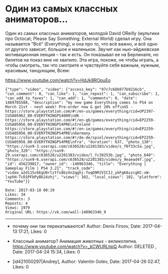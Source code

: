 # Один из самых классных аниматоров...

Один из самых классных аниматоров, молодой David OReilly (мультики про Octocat; Please Say Something; External World) сделал игру. Она называется "Всё" (Everything), и она про то, что всё важно, и всё одно от другого зависит, большое и маленькое. Звучит как нью-эйджевская мотивационная лекция – так и есть. Он показывал ее на Берлинале, но билетов на показ мне не хватило. Эта игра, похоже, не чтобы играть, а чтобы смотреть, так что смотрите и чувствуйте себя важным, нужным, красивым, танцующим, Всем:

https://www.youtube.com/watch?v=HdJk8ROpuEo

```
{"type": "video", "video": {"access_key": "97c7c68b977b9216cb", "can_comment": 0, "can_like": 1, "can_repost": 1, "can_subscribe": 1, "can_add_to_faves": 1, "can_add": 1, "comments": 0, "date": 1489785588, "description": "my new game Everything comes to PS4 on March 21st - next week! Pre-order now & get 20% off\nUS - https://store.playstation.com/#!/en-us/games/everything/cid=UP2397-CUSA05962_00-EVERYTHINGPS4000\nUK - https://store.playstation.com/#!/en-gb/games/everything/cid=EP2259-CUSA05956_00-EVERYTHINGPS4PRE\nIreland - https://store.playstation.com/#!/en-ie/games/everything/cid=EP2259-CUSA05956_00-EVERYTHINGPS4PRE\nGermany - https://store.playstation.com/#!/de-de/spiel/everything/cid=EP2259-CUSA05956_00-EVERYTHINGPS4PRE\nFra", "duration": 637, "photo_130": "https://sun9-3.userapi.com/c636528/u2201383/video/s_f0f33c5a.jpg", "photo_320": "https://sun9-29.userapi.com/c636528/u2201383/video/l_fc39253b.jpg", "photo_640": "https://sun9-6.userapi.com/c636528/u2201383/video/y_9eaead4f.jpg", "id": 456239017, "owner_id": -140963346, "title": "Everything | Gameplay Film | PS4 3.21", "track_code": "video_a2d115c6EgU0rlztfs8bzXn2qghj-foqD9MJVICIJ_ykFgKAszcgKC-sW-lxphH-TcD1PFbPyBk24zhj", "views": 102, "local_views": 102, "platform": "YouTube"}}
```

    Date: 2017-03-18 00:19
    Likes: 34
    Comments: 3
    Reposts: 4
    Views: 1979
    Original URL: https://vk.com/wall-140963346_9



--------------------

  * почему они так перекатываются?
    Author: Denis Firsov, Date: 2017-04-13 17:21, Likes: 0


  * Классный аниматор? Анимация животных - великолепна. https://www.youtube.com/watch?v=_kCWURLtjpQ
    Author: DELETED , Date: 2017-04-24 15:34, Likes: 0


  * [id421050297|Andrey],
    Author: Valentin Golev, Date: 2017-04-26 02:47, Likes: 0

